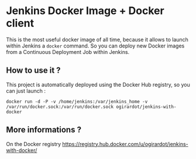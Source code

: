 # Jenkins Docker Image + Docker client

This is the most useful docker image of all time, because it allows to launch within Jenkins a `docker` command.
So you can deploy new Docker images from a Continuous Deployment Job within Jenkins.

## How to use it ?

This project is automatically deployed using the Docker Hub registry, so you can just launch :
``` 
docker run -d -P -v /home/jenkins:/var/jenkins_home -v /var/run/docker.sock:/var/run/docker.sock ogirardot/jenkins-with-docker
```

## More informations ?
On the Docker registry https://registry.hub.docker.com/u/ogirardot/jenkins-with-docker/

